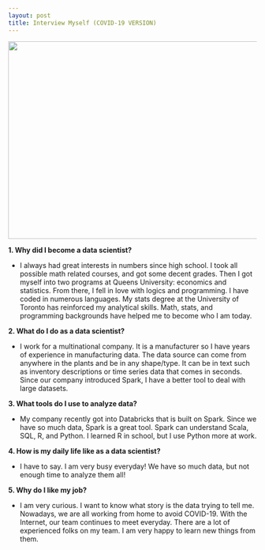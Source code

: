 ```yaml
---
layout: post
title: Interview Myself (COVID-19 VERSION)
---
```


<p align="center">
  <img width="600" height="400" src="https://raw.githubusercontent.com/yanglusi/yanglusi.github.io/master/images/ds.jpg">
</p>

__1. Why did I become a data scientist?__

- I always had great interests in numbers since high school. I took all possible math related courses, and got some decent grades. Then I got myself into two programs at Queens University: economics and statistics. From there, I fell in love with logics and programming. I have coded in numerous languages. My stats degree at the University of Toronto has reinforced my analytical skills. Math, stats, and programming backgrounds have helped me to become who I am today. 

__2. What do I do as a data scientist?__

- I work for a multinational company. It is a manufacturer so I have years of experience in manufacturing data. The data source can come from anywhere in the plants and be in any shape/type. It can be in text such as inventory descriptions or time series data that comes in seconds. Since our company introduced Spark, I have a better tool to deal with large datasets. 

__3. What tools do I use to analyze data?__

- My company recently got into Databricks that is built on Spark. Since we have so much data, Spark is a great tool. Spark can understand Scala, SQL, R, and Python. I learned R in school, but I use Python more at work.

__4. How is my daily life like as a data scientist?__

- I have to say. I am very busy everyday! We have so much data, but not enough time to analyze them all! 

__5. Why do I like my job?__

- I am very curious. I want to know what story is the data trying to tell me. Nowadays, we are all working from home to avoid COVID-19. With the Internet, our team continues to meet everyday. There are a lot of experienced folks on my team. I am very happy to learn new things from them. 
